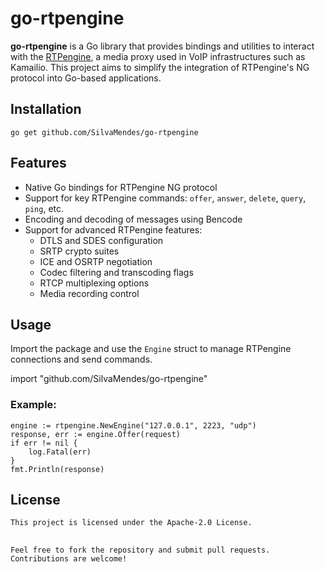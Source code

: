 # go-rtpengine

**go-rtpengine** is a Go library that provides bindings and utilities to interact with the [RTPengine](https://github.com/sipwise/rtpengine), a media proxy used in VoIP infrastructures such as Kamailio. This project aims to simplify the integration of RTPengine's NG protocol into Go-based applications.

## Installation
``
go get github.com/SilvaMendes/go-rtpengine
``

## Features

- Native Go bindings for RTPengine NG protocol
- Support for key RTPengine commands: `offer`, `answer`, `delete`, `query`, `ping`, etc.
- Encoding and decoding of messages using Bencode
- Support for advanced RTPengine features:
  - DTLS and SDES configuration
  - SRTP crypto suites
  - ICE and OSRTP negotiation
  - Codec filtering and transcoding flags
  - RTCP multiplexing options
  - Media recording control

## Usage

Import the package and use the `Engine` struct to manage RTPengine connections and send commands.


import "github.com/SilvaMendes/go-rtpengine"

### Example: 
```
engine := rtpengine.NewEngine("127.0.0.1", 2223, "udp")
response, err := engine.Offer(request)
if err != nil {
    log.Fatal(err)
}
fmt.Println(response)
```

## License
``
This project is licensed under the Apache-2.0 License.
``
## 
``
Feel free to fork the repository and submit pull requests. Contributions are welcome!
``